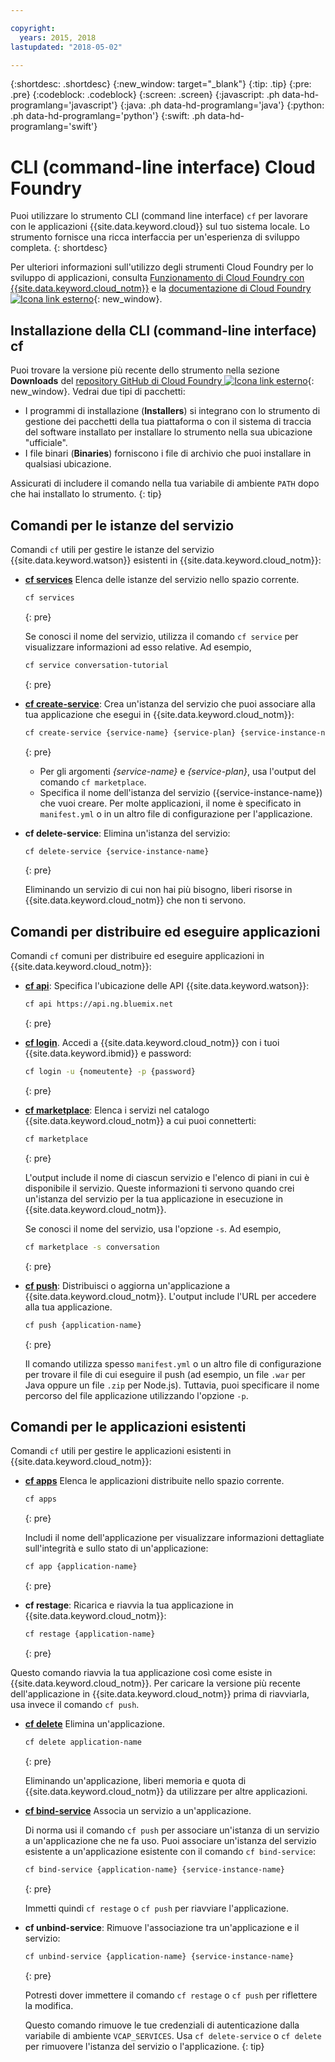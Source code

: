 ```yaml
---

copyright:
  years: 2015, 2018
lastupdated: "2018-05-02"

---
```


{:shortdesc: .shortdesc}
{:new_window: target="_blank"}
{:tip: .tip}
{:pre: .pre}
{:codeblock: .codeblock}
{:screen: .screen}
{:javascript: .ph data-hd-programlang='javascript'}
{:java: .ph data-hd-programlang='java'}
{:python: .ph data-hd-programlang='python'}
{:swift: .ph data-hd-programlang='swift'}

# CLI (command-line interface) Cloud Foundry

Puoi utilizzare lo strumento CLI (command line interface) `cf` per lavorare con le applicazioni {{site.data.keyword.cloud}} sul tuo sistema locale. Lo strumento fornisce una ricca interfaccia per un'esperienza di sviluppo completa.
{: shortdesc}

Per ulteriori informazioni sull'utilizzo degli strumenti Cloud Foundry per lo sviluppo di applicazioni, consulta [Funzionamento di Cloud Foundry con {{site.data.keyword.cloud_notm}}](/docs/overview/cf.html) e la [documentazione di Cloud Foundry ![Icona link esterno](../../icons/launch-glyph.svg "Icona link esterno")](http://docs.cloudfoundry.org/){: new_window}.

## Installazione della CLI (command-line interface) cf

Puoi trovare la versione più recente dello strumento nella sezione **Downloads** del [repository GitHub di Cloud Foundry ![Icona link esterno](../../icons/launch-glyph.svg "Icona link esterno")](https://github.com/cloudfoundry/cli#downloads){: new_window}. Vedrai due tipi di pacchetti:

- I programmi di installazione (**Installers**) si integrano con lo strumento di gestione dei pacchetti della tua piattaforma o con il sistema di traccia del software installato per installare lo strumento nella sua ubicazione "ufficiale".
- I file binari (**Binaries**) forniscono i file di archivio che puoi installare in qualsiasi ubicazione.

Assicurati di includere il comando nella tua variabile di ambiente `PATH` dopo che hai installato lo strumento.
{: tip}

## Comandi per le istanze del servizio

Comandi `cf` utili per gestire le istanze del servizio {{site.data.keyword.watson}} esistenti in {{site.data.keyword.cloud_notm}}:

- [**cf services**](/docs/cli/reference/cfcommands/index.html#cf_services) Elenca delle istanze del servizio nello spazio corrente.

  ```bash
  cf services
  ```
  {: pre}

  Se conosci il nome del servizio, utilizza il comando `cf service` per visualizzare informazioni ad esso relative. Ad esempio,

  ```bash
  cf service conversation-tutorial
  ```
  {: pre}

- [**cf create-service**](/docs/cli/reference/cfcommands/index.html#cf_create-service): Crea un'istanza del servizio che puoi associare alla tua applicazione che esegui in {{site.data.keyword.cloud_notm}}:

    ```bash
    cf create-service {service-name} {service-plan} {service-instance-name}
    ```
    {: pre}

    - Per gli argomenti *{service-name}* e *{service-plan}*, usa l'output del comando `cf marketplace`.
    - Specifica il nome dell'istanza del servizio ({service-instance-name}) che vuoi creare. Per molte applicazioni, il nome è specificato in `manifest.yml` o in un altro file di configurazione per l'applicazione.

- **cf delete-service**: Elimina un'istanza del servizio:

    ```bash
    cf delete-service {service-instance-name}
    ```
    {: pre}

    Eliminando un servizio di cui non hai più bisogno, liberi risorse in {{site.data.keyword.cloud_notm}} che non ti servono.

## Comandi per distribuire ed eseguire applicazioni

Comandi `cf` comuni per distribuire ed eseguire applicazioni in {{site.data.keyword.cloud_notm}}:

- [**cf api**](/docs/cli/reference/cfcommands/index.html#cf_api): Specifica l'ubicazione delle API {{site.data.keyword.watson}}:

  ```bash
  cf api https://api.ng.bluemix.net
  ```
  {: pre}

- [**cf login**](/docs/cli/reference/cfcommands/index.html#cf_login). Accedi a {{site.data.keyword.cloud_notm}} con i tuoi {{site.data.keyword.ibmid}} e password:

  ```bash
  cf login -u {nomeutente} -p {password}
  ```
  {: pre}

- [**cf marketplace**](/docs/cli/reference/cfcommands/index.html#cf_marketplace): Elenca i servizi nel catalogo {{site.data.keyword.cloud_notm}} a cui puoi connetterti:

  ```bash
  cf marketplace
  ```
  {: pre}

  L'output include il nome di ciascun servizio e l'elenco di piani in cui è disponibile il servizio. Queste informazioni ti servono quando crei un'istanza del servizio per la tua applicazione in esecuzione in {{site.data.keyword.cloud_notm}}.

  Se conosci il nome del servizio, usa l'opzione `-s`. Ad esempio,

  ```bash
  cf marketplace -s conversation
  ```
  {: pre}

- [**cf push**](/docs/cli/reference/cfcommands/index.html#cf_push): Distribuisci o aggiorna un'applicazione a {{site.data.keyword.cloud_notm}}. L'output include l'URL per accedere alla tua applicazione.

  ```bash
  cf push {application-name}
  ```
  {: pre}

  Il comando utilizza spesso `manifest.yml` o un altro file di configurazione per trovare il file di cui eseguire il push (ad esempio, un file `.war` per Java oppure un file `.zip` per Node.js). Tuttavia, puoi specificare il nome percorso del file applicazione utilizzando l'opzione `-p`.

## Comandi per le applicazioni esistenti

Comandi `cf` utili per gestire le applicazioni esistenti in {{site.data.keyword.cloud_notm}}:

- [**cf apps**](/docs/cli/reference/cfcommands/index.html#cf_apps) Elenca le applicazioni distribuite nello spazio corrente.

  ```bash
  cf apps
  ```
  {: pre}

  Includi il nome dell'applicazione per visualizzare informazioni dettagliate sull'integrità e sullo stato di un'applicazione:

  ```bash
  cf app {application-name}
  ```
  {: pre}

- **cf restage**: Ricarica e riavvia la tua applicazione in {{site.data.keyword.cloud_notm}}:

  ```bash
  cf restage {application-name}
  ```
  {: pre}

Questo comando riavvia la tua applicazione così come esiste in {{site.data.keyword.cloud_notm}}. Per caricare la versione più recente dell'applicazione in {{site.data.keyword.cloud_notm}} prima di riavviarla, usa invece il comando `cf push`.

- [**cf delete**](/docs/cli/reference/cfcommands/index.html#cf_delete) Elimina un'applicazione.

  ```bash
  cf delete application-name
  ```
  {: pre}

  Eliminando un'applicazione, liberi memoria e quota di {{site.data.keyword.cloud_notm}} da utilizzare per altre applicazioni.

- [**cf bind-service**](/docs/cli/reference/cfcommands/index.html#cf_bind-service) Associa un servizio a un'applicazione.

  Di norma usi il comando `cf push` per associare un'istanza di un servizio a un'applicazione che ne fa uso. Puoi associare un'istanza del servizio esistente a un'applicazione esistente con il comando `cf bind-service`:

  ```bash
  cf bind-service {application-name} {service-instance-name}
  ```
  {: pre}

  Immetti quindi `cf restage` o `cf push` per riavviare l'applicazione.

- **cf unbind-service**: Rimuove l'associazione tra un'applicazione e il servizio:

  ```bash
  cf unbind-service {application-name} {service-instance-name}
  ```
  {: pre}

  Potresti dover immettere il comando `cf restage` o `cf push` per riflettere la modifica.

  Questo comando rimuove le tue credenziali di autenticazione dalla variabile di ambiente `VCAP_SERVICES`. Usa `cf delete-service` o `cf delete` per rimuovere l'istanza del servizio o l'applicazione.
  {: tip}
